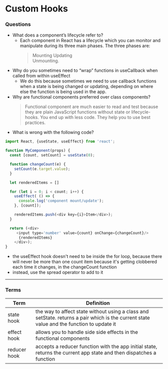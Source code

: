 # Custom Hooks
### Questions
  - What does a component’s lifecycle refer to?
    - Each component in React has a lifecycle which you can monitor and manipulate during its three main phases. The three phases are:      
      > Mounting 
      > Updating  
      > Unmounting.
  - Why do you sometimes need to “wrap” functions in useCallback when called from within useEffect
    - We do this because sometimes we need to use callback functions when a state is being changed or updating, depending on where else the function is being used in the app. 
  - Why are functional components preferred over class components?
    > Functional component are much easier to read and test because they are plain JavaScript functions without state or lifecycle-hooks. You end up with less code. They help you to use best practices.
  - What is wrong with the following code?
  
```JavaScript
import React, {useState, useEffect} from 'react';

function MyComponent(props) {
  const [count, setCount] = useState(0);

  function changeCount(e) {
    setCount(e.target.value);
  }

  let renderedItems = []

  for (let i = 0; i < count; i++) {
    useEffect( () => {
      console.log('component mount/update');
    }, [count]);

    renderedItems.push(<div key={i}>Item</div>);
  }

  return (<div>
     <input type='number' value={count} onChange={changeCount}/>
      {renderedItems}
    </div>);
}
```

- the useEffect hook doesn't need to be inside the for loop, because there will never be more than one count item because it's getting clobbered each time it changes, in the changeCount function
- instead, use the spread operator to add to it

***

### Terms

|    **Term**    | **Definition**  |
| -------------- | ----------- |
| state hook | the way to affect state without using a class and setState. returns a pair which is the current state value and the function to update it |
| effect hook | allows you to handle side side effects in the functional components |
| reducer hook | accepts a reducer function with the app initial state, returns the current app state and then dispatches a function|

